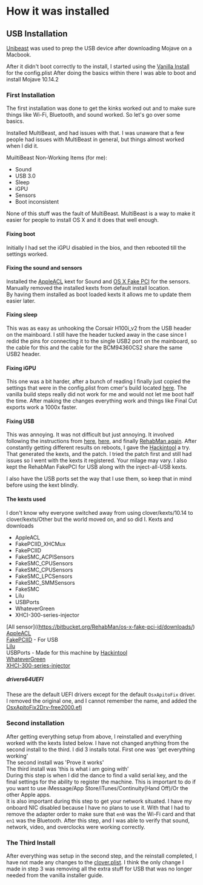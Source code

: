 # How it was installed

## USB Installation
[Unibeast](https://www.tonymacx86.com/threads/unibeast-install-macos-mojave-on-any-supported-intel-based-pc.259381/#create_unibeast) was used to prep the USB device after downloading Mojave on a Macbook.

After it didn't boot correctly to the install, I started using the [Vanilla Install](https://hackintosh.gitbook.io/-r-hackintosh-vanilla-desktop-guide/config.plist-per-hardware/coffee-lake) for the config.plist
After doing the basics within there I was able to boot and install Mojave 10.14.2


### First Installation
The first installation was done to get the kinks worked out and to make sure things like Wi-Fi, Bluetooth, and sound worked.
So let's go over some basics.

Installed MultiBeast, and had issues with that. I was unaware that a few people had issues with MultiBeast in general, but things almost worked when I did it.

MuiltiBeast Non-Working Items (for me):<br>
* Sound
* USB 3.0
* Sleep
* iGPU
* Sensors
* Boot inconsistent  

None of this stuff was the fault of MultiBeast. MultiBeast is a way to make it easier for people to install OS X and it does that well enough.

#### Fixing boot
Initially I had set the iGPU disabled in the bios, and then rebooted till the settings worked.

#### Fixing the sound and sensors
Installed the [AppleACL](https://github.com/acidanthera/AppleALC/releases) kext for Sound and [OS X Fake PCI](https://bitbucket.org/RehabMan/os-x-fake-pci-id/downloads/) for the sensors.
Manually removed the installed kexts from default install location. <br>
By having them installed as boot loaded kexts it allows me to update them easier later.

#### Fixing sleep
This was as easy as unhooking the Corsair H100i_v2 from the USB header on the mainboard. I still have the header tucked away in the case since I redid the pins for connecting it to the single USB2 port on the mainboard, so the cable for this and the cable for the BCM94360CS2 share the same USB2 header.

#### Fixing iGPU
This one was a bit harder, after a bunch of reading I finally just copied the settings that were in the config.plist from cmer's build located [here](https://github.com/cmer/gigabyte-z390-aorus-master-hackintosh). The vanilla build steps really did not work for me and would not let me boot half the time. After making the changes everything work and things like Final Cut exports work a 1000x faster.

#### Fixing USB
This was annoying. It was not difficult but just annoying. It involved following the instructions from [here](https://hackintosher.com/forums/thread/list-of-hackintosh-usb-port-limit-patches-10-14-updated.467/), [here](https://www.tonymacx86.com/threads/macos-10-14-3-supplemental-update.271209/), and finally [RehabMan again](https://bitbucket.org/RehabMan/os-x-usb-inject-all/overview). After constantly getting different results on reboots, I gave the [Hackintool](https://www.insanelymac.com/forum/topic/335018-hackintool-v204/) a try. That generated the kexts, and the patch. I tried the patch first and still had issues so I went with the kexts it registered. Your milage may vary. I also kept the RehabMan FakePCI for USB along with the inject-all-USB kexts.

I also have the USB ports set the way that I use them, so keep that in mind before using the kext blindly.

####  The kexts used
I don't know why everyone switched away from using clover/kexts/10.14 to clover/kexts/Other but the world moved on, and so did I.
Kexts and downloads

* AppleACL
* FakePCIID_XHCMux
* FakePCIID
* FakeSMC_ACPISensors
* FakeSMC_CPUSensors
* FakeSMC_CPUSensors
* FakeSMC_LPCSensors
* FakeSMC_SMMSensors
* FakeSMC
* Lilu
* USBPorts
* WhateverGreen
* XHCI-300-series-injector

[All sensor]((https://bitbucket.org/RehabMan/os-x-fake-pci-id/downloads/) <br>
[AppleACL](https://github.com/acidanthera/AppleALC/releases) <br>
[FakePCIID](https://bitbucket.org/RehabMan/os-x-fake-pci-id) - For USB <br>
[Lilu](https://github.com/acidanthera/Lilu/releases) <br>
USBPorts - Made for this machine by [Hackintool](https://www.insanelymac.com/forum/topic/335018-hackintool-v204/) <br>
[WhateverGreen](https://github.com/acidanthera/WhateverGreen)<br>
[XHCI-300-series-injector](https://bitbucket.org/RehabMan/os-x-usb-inject-all) <br>

##### drivers64UEFI
These are the default UEFI drivers except for the default `OsxApitoFix` driver. I removed the original one, and I cannot remember the name, and added the [OsxApitoFix2Drv-free2000.efi](https://nickwoodhams.com/x99-hackintosh-osxaptiofixdrv-allocaterelocblock-error-update/) <br>


### Second installation
After getting everything setup from above, I reinstalled and everything worked with the kexts listed below. I have not changed anything from the second install to the third.
I did 3 installs total. First one was 'get everything working' <br>
The second install was 'Prove it works' <br>
The third install was 'this is what i am going with'<br>
During this step is when I did the dance to find a valid serial key, and the final settings for the ability to register the machine. This is important to do if you want to use iMessage/App Store/iTunes/Continuity(Hand Off)/Or the other Apple apps. <br>
It is also important during this step to get your network situated. I have my onboard NIC disabled because I have no plans to use it. With that I had to remove the adapter order to make sure that `en0` was the Wi-Fi card and that `en1` was the Bluetooth. After this step, and I was able to verify that sound, network, video, and overclocks were working correctly.


### The Third Install
After everything was setup in the second step, and the reinstall completed, I have not made any changes to the [clover.plist](Clover_config.plist.md).
I think the only change I made in step 3 was removing all the extra stuff for USB that was no longer needed from the vanilla installer guide.
